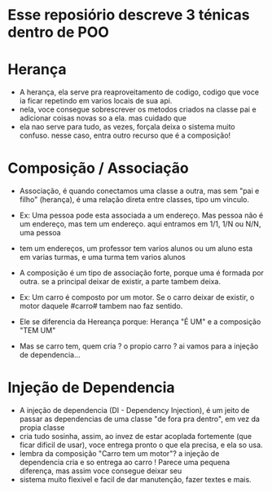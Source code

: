 # Esse reposiório descreve 3 ténicas dentro de POO

# Herança

- A herança, ela serve pra reaproveitamento de codigo, codigo que voce ia ficar repetindo em varios locais de sua api.
- nela, voce consegue sobrescrever os metodos criados na classe pai e adicionar coisas novas so a ela. mas cuidado que
- ela nao serve para tudo, as vezes, forçala deixa o sistema muito confuso. nesse caso, entra outro recurso que é a composição!

# Composição / Associação

- Associação, é quando conectamos uma classe a outra, mas sem "pai e filho" (herança), é uma relação direta entre classes, tipo um vinculo.
- Ex: Uma pessoa pode esta associada a um endereço. Mas pessoa não é um endereço, mas tem um endereço. aqui entramos em 1/1, 1/N ou N/N, uma pessoa
- tem um endereços, um professor tem varios alunos ou um aluno esta em varias turmas, e uma turma tem varios alunos

- A composição é um tipo de associação forte, porque uma é formada por outra. se a principal deixar de existir, a parte tambem deixa.
- Ex: Um carro é composto por um motor. Se o carro deixar de existir, o motor daquele #carro# tambem nao faz sentido.
- Ele se diferencia da Hereança porque: Herança "É UM" e a composição "TEM UM"
- Mas se carro tem, quem cria ? o propio carro ? ai vamos para a injeção de dependencia...

# Injeção de Dependencia

- A injeção de dependencia (DI - Dependency Injection), é um jeito de passar as dependencias de uma classe "de fora pra dentro", em vez da propia classe
- cria tudo sosinha, assim, ao invez de estar acoplada fortemente (que ficar dificil de usar), voce entrega pronto o que ela precisa, e ela so usa.
- lembra da composição "Carro tem um motor"? a injeção de dependencia cria e so entrega ao carro ! Parece uma pequena diferença, mas assim voce consegue deixar seu
- sistema muito flexivel e facil de dar manutenção, fazer textes e mais.
